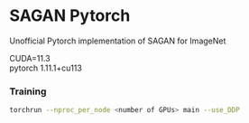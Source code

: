 # SAGAN Pytorch
Unofficial Pytorch implementation of SAGAN for ImageNet

CUDA=11.3 <br/>
pytorch 1.11.1+cu113

### Training
```bash
torchrun --nproc_per_node <number of GPUs> main --use_DDP
```
